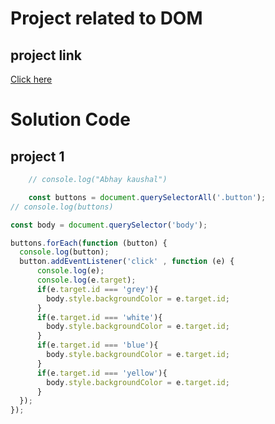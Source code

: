 <!-- MD = Mark Down file -->

# Project related to DOM

## project link
[Click here](https://stackblitz.com/edit/dom-project-chaiaurcode?file=index.html)


# Solution Code

## project 1

``` JavaScript
    // console.log("Abhay kaushal")

    const buttons = document.querySelectorAll('.button');
// console.log(buttons)

const body = document.querySelector('body');

buttons.forEach(function (button) {
  console.log(button);
  button.addEventListener('click' , function (e) {
      console.log(e);
      console.log(e.target);
      if(e.target.id === 'grey'){
        body.style.backgroundColor = e.target.id;
      }
      if(e.target.id === 'white'){
        body.style.backgroundColor = e.target.id;
      }
      if(e.target.id === 'blue'){
        body.style.backgroundColor = e.target.id;
      }
      if(e.target.id === 'yellow'){
        body.style.backgroundColor = e.target.id;
      }
  });
});

```